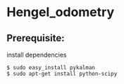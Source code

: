 # Hengel_odometry

## Prerequisite:
install dependencies

    $ sudo easy_install pykalman
    $ sudo apt-get install python-scipy